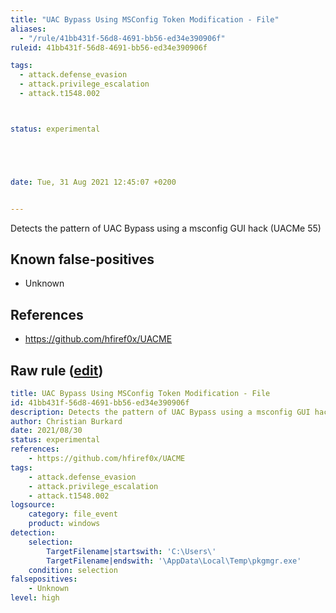 ```yaml
---
title: "UAC Bypass Using MSConfig Token Modification - File"
aliases:
  - "/rule/41bb431f-56d8-4691-bb56-ed34e390906f"
ruleid: 41bb431f-56d8-4691-bb56-ed34e390906f

tags:
  - attack.defense_evasion
  - attack.privilege_escalation
  - attack.t1548.002



status: experimental





date: Tue, 31 Aug 2021 12:45:07 +0200


---
```


Detects the pattern of UAC Bypass using a msconfig GUI hack (UACMe 55)

<!--more-->


## Known false-positives

* Unknown



## References

* https://github.com/hfiref0x/UACME


## Raw rule ([edit](https://github.com/SigmaHQ/sigma/edit/master/rules/windows/file_event/file_event_win_uac_bypass_msconfig_gui.yml))
```yaml
title: UAC Bypass Using MSConfig Token Modification - File
id: 41bb431f-56d8-4691-bb56-ed34e390906f
description: Detects the pattern of UAC Bypass using a msconfig GUI hack (UACMe 55)
author: Christian Burkard
date: 2021/08/30
status: experimental
references:
    - https://github.com/hfiref0x/UACME
tags:
    - attack.defense_evasion
    - attack.privilege_escalation
    - attack.t1548.002
logsource:
    category: file_event
    product: windows
detection:
    selection:
        TargetFilename|startswith: 'C:\Users\'
        TargetFilename|endswith: '\AppData\Local\Temp\pkgmgr.exe'
    condition: selection
falsepositives:
    - Unknown
level: high

```
